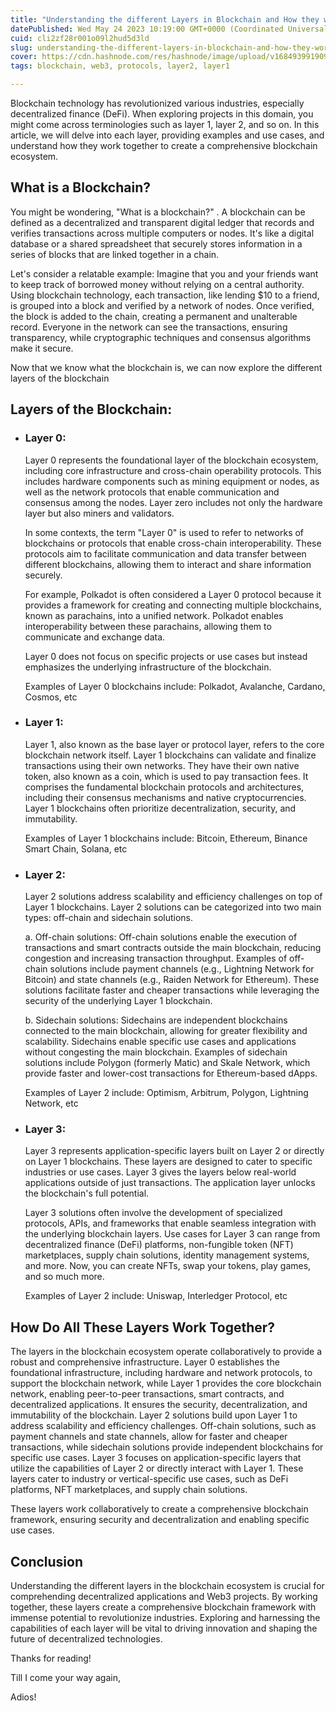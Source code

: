 ```yaml
---
title: "Understanding the different Layers in Blockchain and How they work together"
datePublished: Wed May 24 2023 10:19:00 GMT+0000 (Coordinated Universal Time)
cuid: cli2zf28r001o09l2hud5d3ld
slug: understanding-the-different-layers-in-blockchain-and-how-they-work-together
cover: https://cdn.hashnode.com/res/hashnode/image/upload/v1684939919095/db83ccb4-cb31-4734-ba31-c56bfd5358c8.png
tags: blockchain, web3, protocols, layer2, layer1

---
```


Blockchain technology has revolutionized various industries, especially decentralized finance (DeFi). When exploring projects in this domain, you might come across terminologies such as layer 1, layer 2, and so on. In this article, we will delve into each layer, providing examples and use cases, and understand how they work together to create a comprehensive blockchain ecosystem.

## What is a Blockchain?

You might be wondering, "What is a blockchain?" . A blockchain can be defined as a decentralized and transparent digital ledger that records and verifies transactions across multiple computers or nodes. It's like a digital database or a shared spreadsheet that securely stores information in a series of blocks that are linked together in a chain.

Let's consider a relatable example: Imagine that you and your friends want to keep track of borrowed money without relying on a central authority. Using blockchain technology, each transaction, like lending $10 to a friend, is grouped into a block and verified by a network of nodes. Once verified, the block is added to the chain, creating a permanent and unalterable record. Everyone in the network can see the transactions, ensuring transparency, while cryptographic techniques and consensus algorithms make it secure.

Now that we know what the blockchain is, we can now explore the different layers of the blockchain

## Layers of the Blockchain:

* ### Layer 0:
    
    Layer 0 represents the foundational layer of the blockchain ecosystem, including core infrastructure and cross-chain operability protocols. This includes hardware components such as mining equipment or nodes, as well as the network protocols that enable communication and consensus among the nodes. Layer zero includes not only the hardware layer but also miners and validators.
    
    In some contexts, the term "Layer 0" is used to refer to networks of blockchains or protocols that enable cross-chain interoperability. These protocols aim to facilitate communication and data transfer between different blockchains, allowing them to interact and share information securely.
    
    For example, Polkadot is often considered a Layer 0 protocol because it provides a framework for creating and connecting multiple blockchains, known as parachains, into a unified network. Polkadot enables interoperability between these parachains, allowing them to communicate and exchange data.
    
    Layer 0 does not focus on specific projects or use cases but instead emphasizes the underlying infrastructure of the blockchain.
    
    Examples of Layer 0 blockchains include: Polkadot[,](https://guardarian.com/buy-dot) Avalanche[,](https://guardarian.com/buy-avax) Cardano[,](https://guardarian.com/buy-ada) Cosmos, etc
    
* ### Layer 1:
    
    Layer 1, also known as the base layer or protocol layer, refers to the core blockchain network itself. Layer 1 blockchains can validate and finalize transactions using their own networks. They have their own native token, also known as a coin, which is used to pay transaction fees. It comprises the fundamental blockchain protocols and architectures, including their consensus mechanisms and native cryptocurrencies. Layer 1 blockchains often prioritize decentralization, security, and immutability.
    
    Examples of Layer 1 blockchains include: Bitcoin[,](https://guardarian.com/buy-btc) Ethereum, Binance Smart Chain, Solana, etc
    
* ### Layer 2:
    
    Layer 2 solutions address scalability and efficiency challenges on top of Layer 1 blockchains. Layer 2 solutions can be categorized into two main types: off-chain and sidechain solutions.
    
    a. Off-chain solutions: Off-chain solutions enable the execution of transactions and smart contracts outside the main blockchain, reducing congestion and increasing transaction throughput. Examples of off-chain solutions include payment channels (e.g., Lightning Network for Bitcoin) and state channels (e.g., Raiden Network for Ethereum). These solutions facilitate faster and cheaper transactions while leveraging the security of the underlying Layer 1 blockchain.
    
    b. Sidechain solutions: Sidechains are independent blockchains connected to the main blockchain, allowing for greater flexibility and scalability. Sidechains enable specific use cases and applications without congesting the main blockchain. Examples of sidechain solutions include Polygon (formerly Matic) and Skale Network, which provide faster and lower-cost transactions for Ethereum-based dApps.
    
    Examples of Layer 2 include: Optimism, Arbitrum, Polygon, Lightning Network, etc
    
* ### Layer 3:
    
    Layer 3 represents application-specific layers built on Layer 2 or directly on Layer 1 blockchains. These layers are designed to cater to specific industries or use cases. Layer 3 gives the layers below real-world applications outside of just transactions. The application layer unlocks the blockchain's full potential.
    
    Layer 3 solutions often involve the development of specialized protocols, APIs, and frameworks that enable seamless integration with the underlying blockchain layers. Use cases for Layer 3 can range from decentralized finance (DeFi) platforms, non-fungible token (NFT) marketplaces, supply chain solutions, identity management systems, and more. Now, you can create NFTs, swap your tokens, play games, and so much more.
    
    Examples of Layer 2 include: Uniswap, Interledger Protocol, etc
    

## How Do All These Layers Work Together?

The layers in the blockchain ecosystem operate collaboratively to provide a robust and comprehensive infrastructure. Layer 0 establishes the foundational infrastructure, including hardware and network protocols, to support the blockchain network, while Layer 1 provides the core blockchain network, enabling peer-to-peer transactions, smart contracts, and decentralized applications. It ensures the security, decentralization, and immutability of the blockchain. Layer 2 solutions build upon Layer 1 to address scalability and efficiency challenges. Off-chain solutions, such as payment channels and state channels, allow for faster and cheaper transactions, while sidechain solutions provide independent blockchains for specific use cases. Layer 3 focuses on application-specific layers that utilize the capabilities of Layer 2 or directly interact with Layer 1. These layers cater to industry or vertical-specific use cases, such as DeFi platforms, NFT marketplaces, and supply chain solutions.

These layers work collaboratively to create a comprehensive blockchain framework, ensuring security and decentralization and enabling specific use cases.

## Conclusion

Understanding the different layers in the blockchain ecosystem is crucial for comprehending decentralized applications and Web3 projects. By working together, these layers create a comprehensive blockchain framework with immense potential to revolutionize industries. Exploring and harnessing the capabilities of each layer will be vital to driving innovation and shaping the future of decentralized technologies.

Thanks for reading!

Till I come your way again,

Adios!